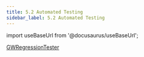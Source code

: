 ```yaml
---
title: 5.2 Automated Testing
sidebar_label: 5.2 Automated Testing
---
```


import useBaseUrl from '@docusaurus/useBaseUrl';

[GWRegressionTester](artifacts/internalGwRegressionTester)
